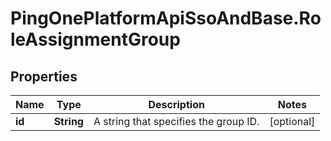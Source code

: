 # PingOnePlatformApiSsoAndBase.RoleAssignmentGroup

## Properties

Name | Type | Description | Notes
------------ | ------------- | ------------- | -------------
**id** | **String** | A string that specifies the group ID. | [optional] 


